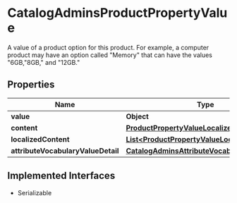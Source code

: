 

# CatalogAdminsProductPropertyValue

A value of a product option for this product. For example, a computer product may have an option called \"Memory\" that can have the values \"6GB,\"8GB,\" and \"12GB.\"

## Properties

| Name | Type | Description | Notes |
|------------ | ------------- | ------------- | -------------|
|**value** | **Object** |  |  [optional] |
|**content** | [**ProductPropertyValueLocalizedContent**](ProductPropertyValueLocalizedContent.md) |  |  [optional] |
|**localizedContent** | [**List&lt;ProductPropertyValueLocalizedContent&gt;**](ProductPropertyValueLocalizedContent.md) |  |  [optional] |
|**attributeVocabularyValueDetail** | [**CatalogAdminsAttributeVocabularyValue**](CatalogAdminsAttributeVocabularyValue.md) |  |  [optional] |


## Implemented Interfaces

* Serializable


